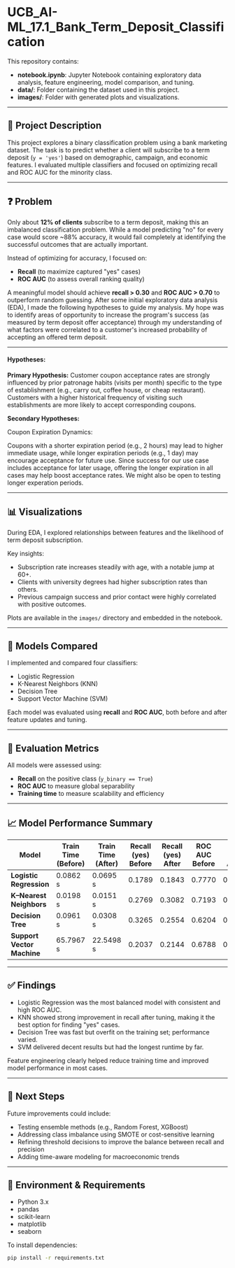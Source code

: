 # UCB_AI-ML_17.1_Bank_Term_Deposit_Classification

This repository contains:
- **notebook.ipynb**: Jupyter Notebook containing exploratory data analysis, feature engineering, model comparison, and tuning.
- **data/**: Folder containing the dataset used in this project.
- **images/**: Folder with generated plots and visualizations.

---

## 📌 Project Description

This project explores a binary classification problem using a bank marketing dataset. The task is to predict whether a client will subscribe to a term deposit (`y = 'yes'`) based on demographic, campaign, and economic features. I evaluated multiple classifiers and focused on optimizing recall and ROC AUC for the minority class.

---

## ❓ Problem

Only about **12% of clients** subscribe to a term deposit, making this an imbalanced classification problem. While a model predicting "no" for every case would score ~88% accuracy, it would fail completely at identifying the successful outcomes that are actually important.

Instead of optimizing for accuracy, I focused on:
- **Recall** (to maximize captured "yes" cases)
- **ROC AUC** (to assess overall ranking quality)

A meaningful model should achieve **recall > 0.30** and **ROC AUC > 0.70** to outperform random guessing.
After some initial exploratory data analysis (EDA), I made the following hypotheses to guide my analysis.  My hope was to identify areas of opportunity to increase the program's success (as measured by term deposit offer acceptance) through my understanding of what factors were correlated to a customer's increased probability of accepting an offered term deposit.

---

#### Hypotheses:

**Primary Hypothesis:**
Customer coupon acceptance rates are strongly influenced by prior patronage habits (visits per month) specific to the type of establishment (e.g., carry out, coffee house, or cheap restaurant). Customers with a higher historical frequency of visiting such establishments are more likely to accept corresponding coupons.

**Secondary Hypotheses:**

Coupon Expiration Dynamics:

Coupons with a shorter expiration period (e.g., 2 hours) may lead to higher immediate usage, while longer expiration periods (e.g., 1 day) may encourage acceptance for future use. Since success for our use case includes acceptance for later usage, offering the longer expiration in all cases may help boost acceptance rates.  We might also be open to testing longer experation periods.

---

## 📊 Visualizations

During EDA, I explored relationships between features and the likelihood of term deposit subscription.

Key insights:
- Subscription rate increases steadily with age, with a notable jump at 60+.
- Clients with university degrees had higher subscription rates than others.
- Previous campaign success and prior contact were highly correlated with positive outcomes.

Plots are available in the `images/` directory and embedded in the notebook.

---

## 🧠 Models Compared

I implemented and compared four classifiers:
- Logistic Regression
- K-Nearest Neighbors (KNN)
- Decision Tree
- Support Vector Machine (SVM)

Each model was evaluated using **recall** and **ROC AUC**, both before and after feature updates and tuning.

---

## 🔬 Evaluation Metrics

All models were assessed using:
- **Recall** on the positive class (`y_binary == True`)
- **ROC AUC** to measure global separability
- **Training time** to measure scalability and efficiency

---

## 📈 Model Performance Summary

| Model                    | Train Time (Before) | Train Time (After) | Recall (yes) Before | Recall (yes) After | ROC AUC Before | ROC AUC After |
|--------------------------|---------------------|---------------------|----------------------|---------------------|----------------|----------------|
| **Logistic Regression**  | 0.0862 s            | 0.0695 s            | 0.1789               | 0.1843              | 0.7770         | 0.7777         |
| **K–Nearest Neighbors**  | 0.0198 s            | 0.0151 s            | 0.2769               | 0.3082              | 0.7193         | 0.7485         |
| **Decision Tree**        | 0.0961 s            | 0.0308 s            | 0.3265               | 0.2554              | 0.6204         | 0.6457         |
| **Support Vector Machine** | 65.7967 s         | 22.5498 s           | 0.2037               | 0.2144              | 0.6788         | 0.6786         |

---

## ✅ Findings

- Logistic Regression was the most balanced model with consistent and high ROC AUC.
- KNN showed strong improvement in recall after tuning, making it the best option for finding "yes" cases.
- Decision Tree was fast but overfit on the training set; performance varied.
- SVM delivered decent results but had the longest runtime by far.

Feature engineering clearly helped reduce training time and improved model performance in most cases.

---

## 🔄 Next Steps

Future improvements could include:
- Testing ensemble methods (e.g., Random Forest, XGBoost)
- Addressing class imbalance using SMOTE or cost-sensitive learning
- Refining threshold decisions to improve the balance between recall and precision
- Adding time-aware modeling for macroeconomic trends

---

## 🧪 Environment & Requirements

- Python 3.x
- pandas
- scikit-learn
- matplotlib
- seaborn

To install dependencies:

```bash
pip install -r requirements.txt


